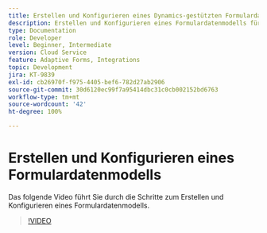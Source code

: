 ```yaml
---
title: Erstellen und Konfigurieren eines Dynamics-gestützten Formulardatenmodells
description: Erstellen und Konfigurieren eines Formulardatenmodells für die Interaktion mit Entitäten in Microsoft Dynamics.
type: Documentation
role: Developer
level: Beginner, Intermediate
version: Cloud Service
feature: Adaptive Forms, Integrations
topic: Development
jira: KT-9839
exl-id: cb26970f-f975-4405-bef6-782d27ab2906
source-git-commit: 30d6120ec99f7a95414dbc31c0cb002152bd6763
workflow-type: tm+mt
source-wordcount: '42'
ht-degree: 100%

---
```


# Erstellen und Konfigurieren eines Formulardatenmodells 


Das folgende Video führt Sie durch die Schritte zum Erstellen und Konfigurieren eines Formulardatenmodells.

>[!VIDEO](https://video.tv.adobe.com/v/340790?quality=12&learn=on)
